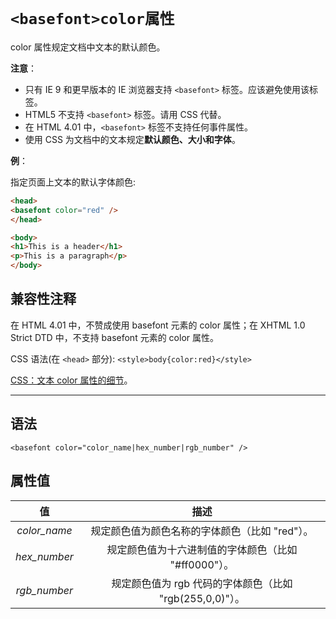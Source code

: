 # `<basefont>color属性`

color 属性规定文档中文本的默认颜色。

**注意**：

- 只有 IE 9 和更早版本的 IE 浏览器支持 `<basefont>` 标签。应该避免使用该标签。
- HTML5 不支持 `<basefont>` 标签。请用 CSS 代替。
- 在 HTML 4.01 中，`<basefont>` 标签不支持任何事件属性。
- 使用 CSS 为文档中的文本规定**默认颜色、大小和字体**。

**例**：

指定页面上文本的默认字体颜色: 

```html
<head>
<basefont color="red" />
</head>

<body>
<h1>This is a header</h1>
<p>This is a paragraph</p>
</body>
```

## 兼容性注释

在 HTML 4.01 中，不赞成使用 basefont 元素的 color 属性；在 XHTML 1.0 Strict DTD 中，不支持 basefont 元素的 color 属性。

CSS 语法(在 `<head>` 部分): `<style>body{color:red}</style>`

[CSS：文本 color 属性的细节](../../../CSS/Property/Text/color.md)。

------

## 语法

```
<basefont color="color_name|hex_number|rgb_number" />
```

## 属性值

|      值      |                           描述                           |
| :----------: | :------------------------------------------------------: |
| *color_name* |      规定颜色值为颜色名称的字体颜色（比如 "red"）。      |
| *hex_number* |   规定颜色值为十六进制值的字体颜色（比如 "#ff0000"）。   |
| *rgb_number* | 规定颜色值为 rgb 代码的字体颜色（比如 "rgb(255,0,0)"）。 |
